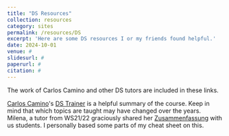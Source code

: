 ```yaml
---
title: "DS Resources"
collection: resources
category: sites
permalink: /resources/DS
excerpt: 'Here are some DS resources I or my friends found helpful.'
date: 2024-10-01
venue: #
slidesurl: #
paperurl: #
citation: #
---
```


The work of Carlos Camino and other DS tutors are included in these links.

[Carlos Camino](https://carlos-camino.de/ds.html)'s [DS Trainer](https://carlos-camino.de/resources/ds+trainer.pdf) is a helpful summary of the course. Keep in mind that which topics are taught may have changed over the years.
<br>
Milena, a tutor from WS21/22 graciously shared her [Zusammenfassung](http://berrakkilic.github.io/files/DsMilena.pdf) with us students. I personally based some parts of my cheat sheet on this.

